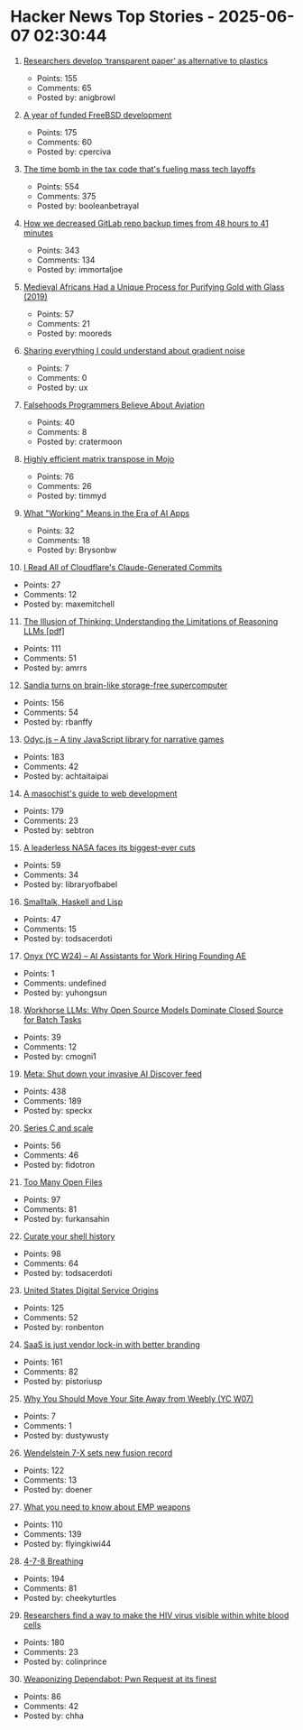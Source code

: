 # Hacker News Top Stories - 2025-06-07 02:30:44

1. [Researchers develop ‘transparent paper’ as alternative to plastics](https://japannews.yomiuri.co.jp/science-nature/technology/20250605-259501/)
   - Points: 155
   - Comments: 65
   - Posted by: anigbrowl

2. [A year of funded FreeBSD development](https://www.daemonology.net/blog/2025-06-06-A-year-of-funded-FreeBSD.html)
   - Points: 175
   - Comments: 60
   - Posted by: cperciva

3. [The time bomb in the tax code that's fueling mass tech layoffs](https://qz.com/tech-layoffs-tax-code-trump-section-174-microsoft-meta-1851783502)
   - Points: 554
   - Comments: 375
   - Posted by: booleanbetrayal

4. [How we decreased GitLab repo backup times from 48 hours to 41 minutes](https://about.gitlab.com/blog/2025/06/05/how-we-decreased-gitlab-repo-backup-times-from-48-hours-to-41-minutes/)
   - Points: 343
   - Comments: 134
   - Posted by: immortaljoe

5. [Medieval Africans Had a Unique Process for Purifying Gold with Glass (2019)](https://www.atlasobscura.com/articles/medieval-african-gold)
   - Points: 57
   - Comments: 21
   - Posted by: mooreds

6. [Sharing everything I could understand about gradient noise](https://blog.pkh.me/p/42-sharing-everything-i-could-understand-about-gradient-noise.html)
   - Points: 7
   - Comments: 0
   - Posted by: ux

7. [Falsehoods Programmers Believe About Aviation](https://flightaware.engineering/falsehoods-programmers-believe-about-aviation/)
   - Points: 40
   - Comments: 8
   - Posted by: cratermoon

8. [Highly efficient matrix transpose in Mojo](https://veitner.bearblog.dev/highly-efficient-matrix-transpose-in-mojo/)
   - Points: 76
   - Comments: 26
   - Posted by: timmyd

9. [What "Working" Means in the Era of AI Apps](https://a16z.com/revenue-benchmarks-ai-apps/)
   - Points: 32
   - Comments: 18
   - Posted by: Brysonbw

10. [I Read All of Cloudflare's Claude-Generated Commits](https://www.maxemitchell.com/writings/i-read-all-of-cloudflares-claude-generated-commits/)
   - Points: 27
   - Comments: 12
   - Posted by: maxemitchell

11. [The Illusion of Thinking: Understanding the Limitations of Reasoning LLMs [pdf]](https://ml-site.cdn-apple.com/papers/the-illusion-of-thinking.pdf)
   - Points: 111
   - Comments: 51
   - Posted by: amrrs

12. [Sandia turns on brain-like storage-free supercomputer](https://blocksandfiles.com/2025/06/06/sandia-turns-on-brain-like-storage-free-supercomputer/)
   - Points: 156
   - Comments: 54
   - Posted by: rbanffy

13. [Odyc.js – A tiny JavaScript library for narrative games](https://odyc.dev)
   - Points: 183
   - Comments: 42
   - Posted by: achtaitaipai

14. [A masochist's guide to web development](https://sebastiano.tronto.net/blog/2025-06-06-webdev/)
   - Points: 179
   - Comments: 23
   - Posted by: sebtron

15. [A leaderless NASA faces its biggest-ever cuts](https://www.economist.com/science-and-technology/2025/06/04/a-leaderless-nasa-faces-its-biggest-ever-cuts)
   - Points: 59
   - Comments: 34
   - Posted by: libraryofbabel

16. [Smalltalk, Haskell and Lisp](https://storytotell.org/smalltalk-haskell-and-lisp)
   - Points: 47
   - Comments: 15
   - Posted by: todsacerdoti

17. [Onyx (YC W24) – AI Assistants for Work Hiring Founding AE](https://www.ycombinator.com/companies/onyx/jobs/Gm0Hw6L-founding-account-executive)
   - Points: 1
   - Comments: undefined
   - Posted by: yuhongsun

18. [Workhorse LLMs: Why Open Source Models Dominate Closed Source for Batch Tasks](https://sutro.sh/blog/workhorse-llms-why-open-source-models-win-for-batch-tasks)
   - Points: 39
   - Comments: 12
   - Posted by: cmogni1

19. [Meta: Shut down your invasive AI Discover feed](https://www.mozillafoundation.org/en/campaigns/meta-shut-down-your-invasive-ai-discover-feed-now/)
   - Points: 438
   - Comments: 189
   - Posted by: speckx

20. [Series C and scale](https://www.cursor.com/en/blog/series-c)
   - Points: 56
   - Comments: 46
   - Posted by: fidotron

21. [Too Many Open Files](https://mattrighetti.com/2025/06/04/too-many-files-open)
   - Points: 97
   - Comments: 81
   - Posted by: furkansahin

22. [Curate your shell history](https://esham.io/2025/05/shell-history)
   - Points: 98
   - Comments: 64
   - Posted by: todsacerdoti

23. [United States Digital Service Origins](https://usdigitalserviceorigins.org/)
   - Points: 125
   - Comments: 52
   - Posted by: ronbenton

24. [SaaS is just vendor lock-in with better branding](https://rwsdk.com/blog/saas-is-just-vendor-lock-in-with-better-branding)
   - Points: 161
   - Comments: 82
   - Posted by: pistoriusp

25. [Why You Should Move Your Site Away from Weebly (YC W07)](https://www.articulation.blog/p/why-you-should-move-your-site-away-from-weebly)
   - Points: 7
   - Comments: 1
   - Posted by: dustywusty

26. [Wendelstein 7-X sets new fusion record](https://www.heise.de/en/news/Wendelstein-7-X-sets-new-fusion-record-10422955.html)
   - Points: 122
   - Comments: 13
   - Posted by: doener

27. [What you need to know about EMP weapons](https://www.aardvark.co.nz/daily/2025/0606.shtml)
   - Points: 110
   - Comments: 139
   - Posted by: flyingkiwi44

28. [4-7-8 Breathing](https://www.breathbelly.com/exercises/4-7-8-breathing)
   - Points: 194
   - Comments: 81
   - Posted by: cheekyturtles

29. [Researchers find a way to make the HIV virus visible within white blood cells](https://www.theguardian.com/global-development/2025/jun/05/breakthrough-in-search-for-hiv-cure-leaves-researchers-overwhelmed)
   - Points: 180
   - Comments: 23
   - Posted by: colinprince

30. [Weaponizing Dependabot: Pwn Request at its finest](https://boostsecurity.io/blog/weaponizing-dependabot-pwn-request-at-its-finest)
   - Points: 86
   - Comments: 42
   - Posted by: chha


